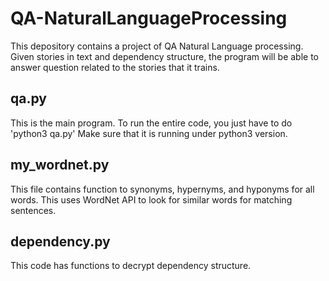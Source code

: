 # QA-NaturalLanguageProcessing
This depository contains a project of QA Natural Language processing. 
Given stories in text and dependency structure, the program will be able to answer question related to the stories 
that it trains.

## qa.py

  This is the main program. To run the entire code, you just have to do 'python3 qa.py'
  Make sure that it is running under python3 version.
  
 ## my_wordnet.py
 
  This file contains function to synonyms, hypernyms, and hyponyms for all words. This uses WordNet API to look for 
  similar words for matching sentences.
 
 ## dependency.py

  This code has functions to decrypt dependency structure.
